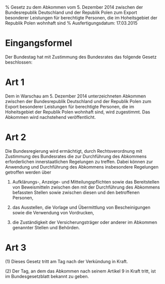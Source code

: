 % Gesetz zu dem Abkommen vom 5. Dezember 2014 zwischen der Bundesrepublik Deutschland und der Republik Polen zum Export besonderer Leistungen für berechtigte Personen, die im Hoheitsgebiet der Republik Polen wohnhaft sind
% Ausfertigungsdatum: 17.03.2015
 
# Eingangsformel

Der Bundestag hat mit Zustimmung des Bundesrates das folgende Gesetz beschlossen:

# Art 1

Dem in Warschau am 5. Dezember 2014 unterzeichneten Abkommen zwischen der Bundesrepublik Deutschland und der Republik Polen zum Export besonderer Leistungen für berechtigte Personen, die im Hoheitsgebiet der Republik Polen wohnhaft sind, wird zugestimmt. Das Abkommen wird nachstehend veröffentlicht.

# Art 2

Die Bundesregierung wird ermächtigt, durch Rechtsverordnung mit Zustimmung des Bundesrates die zur Durchführung des Abkommens erforderlichen innerstaatlichen Regelungen zu treffen. Dabei können zur Anwendung und Durchführung des Abkommens insbesondere Regelungen getroffen werden über

1. Aufklärungs-, Anzeige- und Mitteilungspflichten sowie das Bereitstellen von Beweismitteln zwischen den mit der Durchführung des Abkommens befassten Stellen sowie zwischen diesen und den betroffenen Personen,

2. das Ausstellen, die Vorlage und Übermittlung von Bescheinigungen sowie die Verwendung von Vordrucken,

3. die Zuständigkeit der Versicherungsträger oder anderer im Abkommen genannter Stellen und Behörden.

# Art 3

(1) Dieses Gesetz tritt am Tag nach der Verkündung in Kraft.

(2) Der Tag, an dem das Abkommen nach seinem Artikel 9 in Kraft tritt, ist im Bundesgesetzblatt bekannt zu geben.
